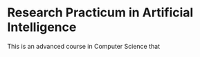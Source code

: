 # Research Practicum in Artificial Intelligence

This is an advanced course in Computer Science that 